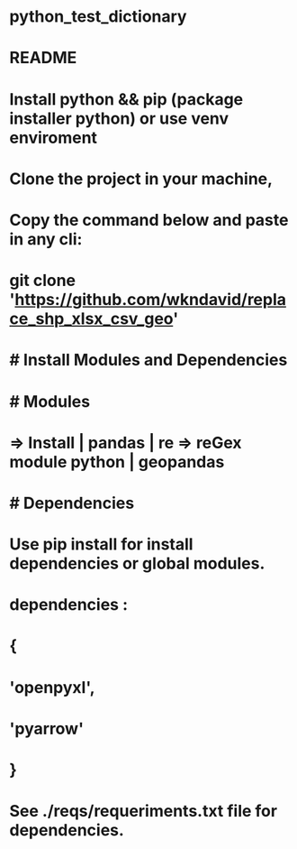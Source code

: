 # python_test_dictionary
#   
# README
# Install python && pip (package installer python) or use venv enviroment
#
# Clone the project in your machine,
# Copy the command below and paste in any cli:
#
# git clone 'https://github.com/wkndavid/replace_shp_xlsx_csv_geo'
# 
# # Install Modules and Dependencies
# # Modules #
#  => Install | pandas | re => reGex module python | geopandas 
#
# # Dependencies # 
# Use pip install for install dependencies or global modules.
#  dependencies : 
# {
#    'openpyxl',
#    'pyarrow'
# }
#
# See ./reqs/requeriments.txt file for dependencies.
